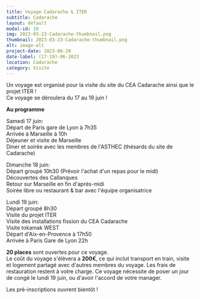```yaml
---
title: Voyage Cadarache & ITER
subtitle: Cadarache
layout: default
modal-id: 19
img: 2023-03-23-Cadarache-thumbnail.png
thumbnail: 2023-03-23-Cadarache-thumbnail.png
alt: image-alt
project-date: 2023-06-20
date-label: (17-19)-06-2023
location: Cadarache
category: Visite
---
```


Un voyage est organisé pour la visite du site du CEA Cadarache ainsi que le projet ITER !  
Ce voyage se déroulera du 17 au 19 juin !

**Au programme**

Samedi 17 juin:  
Départ de Paris gare de Lyon à 7h35  
Arrivée à Marseille à 10h  
Déjeuner et visite de Marseille  
Diner et soirée avec les membres de l'ASTHEC (thésards du site de Cadarache)  

Dimanche 18 juin:  
Départ groupé 10h30 (Prévoir l'achat d'un repas pour le midi)  
Découvertes des Callanques  
Retour sur Marseille en fin d'après-midi  
Soirée libre ou restaurant & bar avec l'équipe organisatrice  

Lundi 19 juin:  
Départ groupé 8h30  
Visite du projet ITER   
Visite des installations fission du CEA Cadarache  
Visite tokamak WEST  
Départ d'Aix-en-Provence à 17h50  
Arrivée à Paris Gare de Lyon 22h  

**20 places** sont ouvertes pour ce voyage.  
Le coût du voyage s'élèvera a **200€**, ce qui inclut transport en train, visite et logement partagé avec d'autres membres du voyage.
Les frais de restauration restent à votre charge.
Ce voyage nécessite de poser un jour de congé le lundi 19 juin, ou d'avoir l'accord de votre manager.

Les pré-inscriptions ouvrent bientôt !

